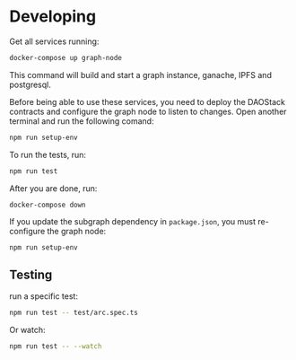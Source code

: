 # Developing

Get all services running:

```sh
docker-compose up graph-node
```

This command will build and start a graph instance, ganache, IPFS and postgresql.

Before being able to use these services, you need to deploy the DAOStack contracts and configure the graph node to listen to changes.
Open another terminal and run the following comand:
```sh
npm run setup-env
```

To run the tests, run:
```sh
npm run test
```

After you are done, run:
```
docker-compose down
```
If you update the subgraph dependency in `package.json`, you must re-configure the graph node:
```
npm run setup-env
```

## Testing

run a specific test:
```sh
npm run test -- test/arc.spec.ts
```
Or watch:
```sh
npm run test -- --watch
```
